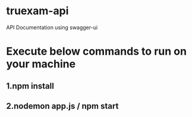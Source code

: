 # truexam-api
API Documentation using swagger-ui


# Execute below commands to run on your machine
## 1.npm install
## 2.nodemon app.js / npm start
